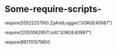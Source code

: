 # Some-require-scripts-

require(5552225790).ZyAntiLogger("JORGE40987")

require(12351062957).kill("JORGE40987")

require(8617015796)()
